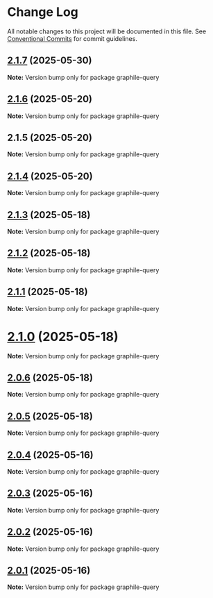 # Change Log

All notable changes to this project will be documented in this file.
See [Conventional Commits](https://conventionalcommits.org) for commit guidelines.

## [2.1.7](https://github.com/launchql/launchql/compare/graphile-query@2.1.6...graphile-query@2.1.7) (2025-05-30)

**Note:** Version bump only for package graphile-query





## [2.1.6](https://github.com/launchql/launchql/compare/graphile-query@2.1.5...graphile-query@2.1.6) (2025-05-20)

**Note:** Version bump only for package graphile-query





## 2.1.5 (2025-05-20)

**Note:** Version bump only for package graphile-query





## [2.1.4](https://github.com/launchql/launchql/compare/graphile-query@2.1.3...graphile-query@2.1.4) (2025-05-20)

**Note:** Version bump only for package graphile-query





## [2.1.3](https://github.com/launchql/launchql/compare/graphile-query@2.1.2...graphile-query@2.1.3) (2025-05-18)

**Note:** Version bump only for package graphile-query





## [2.1.2](https://github.com/launchql/launchql/compare/graphile-query@2.1.1...graphile-query@2.1.2) (2025-05-18)

**Note:** Version bump only for package graphile-query





## [2.1.1](https://github.com/launchql/launchql/compare/graphile-query@2.1.0...graphile-query@2.1.1) (2025-05-18)

**Note:** Version bump only for package graphile-query





# [2.1.0](https://github.com/launchql/launchql/compare/graphile-query@2.0.6...graphile-query@2.1.0) (2025-05-18)

**Note:** Version bump only for package graphile-query





## [2.0.6](https://github.com/launchql/launchql/compare/graphile-query@2.0.5...graphile-query@2.0.6) (2025-05-18)

**Note:** Version bump only for package graphile-query





## [2.0.5](https://github.com/launchql/launchql/compare/graphile-query@2.0.4...graphile-query@2.0.5) (2025-05-18)

**Note:** Version bump only for package graphile-query





## [2.0.4](https://github.com/launchql/launchql/compare/graphile-query@2.0.3...graphile-query@2.0.4) (2025-05-16)

**Note:** Version bump only for package graphile-query





## [2.0.3](https://github.com/launchql/launchql/compare/graphile-query@2.0.2...graphile-query@2.0.3) (2025-05-16)

**Note:** Version bump only for package graphile-query





## [2.0.2](https://github.com/launchql/launchql/compare/graphile-query@2.0.1...graphile-query@2.0.2) (2025-05-16)

**Note:** Version bump only for package graphile-query





## [2.0.1](https://github.com/launchql/launchql/compare/graphile-query@1.1.0...graphile-query@2.0.1) (2025-05-16)

**Note:** Version bump only for package graphile-query
